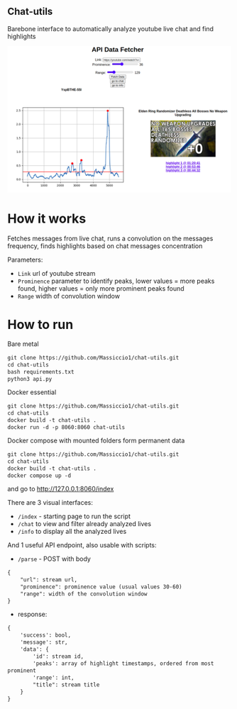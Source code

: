 ## Chat-utils

Barebone interface to automatically analyze youtube live chat and find highlights

![Example](media/example.png "Example")

# How it works
Fetches messages from live chat, runs a convolution on the messages frequency, finds highlights based on chat messages concentration

Parameters:

- `Link` url of youtube stream  
- `Prominence` parameter to identify peaks, lower values = more peaks found, higher values = only more prominent peaks found
- `Range` width of convolution window

# How to run
Bare metal
```
git clone https://github.com/Massiccio1/chat-utils.git
cd chat-utils
bash requirements.txt
python3 api.py
```
Docker essential
```
git clone https://github.com/Massiccio1/chat-utils.git
cd chat-utils
docker build -t chat-utils .
docker run -d -p 8060:8060 chat-utils
```
Docker compose with mounted folders form permanent data

```
git clone https://github.com/Massiccio1/chat-utils.git
cd chat-utils
docker build -t chat-utils .
docker compose up -d
```

and go to http://127.0.0.1:8060/index

There are 3 visual interfaces:

- `/index` - starting page to run the script
- `/chat` to view and filter already analyzed lives
- `/info` to display all the analyzed lives

And 1 useful API endpoint, also usable with scripts:
- `/parse` - POST with body
```
{
    "url": stream url,
    "prominence": prominence value (usual values 30-60)
    "range": width of the convolution window
}
```
- response:
```
{
    'success': bool,
    'message': str,
    'data': {
        'id': stream id,
        'peaks': array of highlight timestamps, ordered from most prominent
        'range': int,
        "title": stream title
    }
}
```